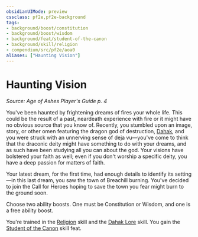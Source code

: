 ```yaml
---
obsidianUIMode: preview
cssclass: pf2e,pf2e-background
tags:
- background/boost/constitution
- background/boost/wisdom
- background/feat/student-of-the-canon
- background/skill/religion
- compendium/src/pf2e/aoa0
aliases: ["Haunting Vision"]
---
```

# Haunting Vision
*Source: Age of Ashes Player's Guide p. 4*  

You've been haunted by frightening dreams of fires your whole life. This could be the result of a past, neardeath experience with fire or it might have no obvious source that you know of. Recently, you stumbled upon an image, story, or other omen featuring the dragon god of destruction, [Dahak](/compendium/setting/deities/dahak-logm.md), and you were struck with an unnerving sense of deja vu—you've come to think that the draconic deity might have something to do with your dreams, and as such have been studying all you can about the god. Your visions have bolstered your faith as well; even if you don't worship a specific deity, you have a deep passion for matters of faith.

Your latest dream, for the first time, had enough details to identify its setting—in this last dream, you saw the town of Breachill burning. You've decided to join the Call for Heroes hoping to save the town you fear might burn to the ground soon.

Choose two ability boosts. One must be Constitution or Wisdom, and one is a free ability boost.

You're trained in the [Religion](/compendium/skills.md#Religion) skill and the [Dahak Lore](/compendium/skills.md#Lore) skill. You gain the [Student of the Canon](/compendium/feats/student-of-the-canon.md) skill feat.
